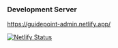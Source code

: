 ### Development Server

https://guidepoint-admin.netlify.app/

[![Netlify Status](https://api.netlify.com/api/v1/badges/e6107fac-d45c-48c1-a544-57b8c46a6566/deploy-status)](https://app.netlify.com/sites/guidepoint-admin/deploys)
